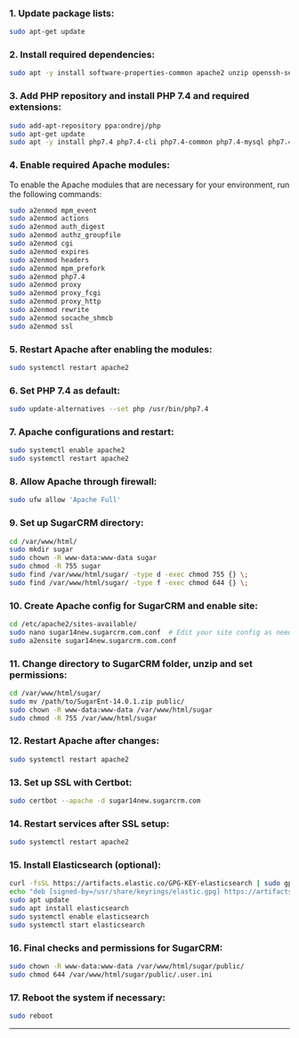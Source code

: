 

### 1. Update package lists:
```bash
sudo apt-get update
```

### 2. Install required dependencies:
```bash
sudo apt -y install software-properties-common apache2 unzip openssh-server mysql-server curl certbot python3-certbot-apache
```

### 3. Add PHP repository and install PHP 7.4 and required extensions:
```bash
sudo add-apt-repository ppa:ondrej/php
sudo apt-get update
sudo apt -y install php7.4 php7.4-cli php7.4-common php7.4-mysql php7.4-zip php7.4-gd php7.4-mbstring php7.4-curl php7.4-xml php7.4-bcmath php7.4-soap php7.4-opcache libapache2-mod-php7.4
```

### 4. Enable required Apache modules:
To enable the Apache modules that are necessary for your environment, run the following commands:

```bash
sudo a2enmod mpm_event
sudo a2enmod actions
sudo a2enmod auth_digest
sudo a2enmod authz_groupfile
sudo a2enmod cgi
sudo a2enmod expires
sudo a2enmod headers
sudo a2enmod mpm_prefork
sudo a2enmod php7.4
sudo a2enmod proxy
sudo a2enmod proxy_fcgi
sudo a2enmod proxy_http
sudo a2enmod rewrite
sudo a2enmod socache_shmcb
sudo a2enmod ssl
```

### 5. Restart Apache after enabling the modules:
```bash
sudo systemctl restart apache2
```

### 6. Set PHP 7.4 as default:
```bash
sudo update-alternatives --set php /usr/bin/php7.4
```

### 7. Apache configurations and restart:
```bash
sudo systemctl enable apache2
sudo systemctl restart apache2
```

### 8. Allow Apache through firewall:
```bash
sudo ufw allow 'Apache Full'
```

### 9. Set up SugarCRM directory:
```bash
cd /var/www/html/
sudo mkdir sugar
sudo chown -R www-data:www-data sugar
sudo chmod -R 755 sugar
sudo find /var/www/html/sugar/ -type d -exec chmod 755 {} \;
sudo find /var/www/html/sugar/ -type f -exec chmod 644 {} \;
```

### 10. Create Apache config for SugarCRM and enable site:
```bash
cd /etc/apache2/sites-available/
sudo nano sugar14new.sugarcrm.com.conf  # Edit your site config as needed
sudo a2ensite sugar14new.sugarcrm.com.conf
```

### 11. Change directory to SugarCRM folder, unzip and set permissions:
```bash
cd /var/www/html/sugar/
sudo mv /path/to/SugarEnt-14.0.1.zip public/
sudo chown -R www-data:www-data /var/www/html/sugar
sudo chmod -R 755 /var/www/html/sugar
```

### 12. Restart Apache after changes:
```bash
sudo systemctl restart apache2
```

### 13. Set up SSL with Certbot:
```bash
sudo certbot --apache -d sugar14new.sugarcrm.com
```

### 14. Restart services after SSL setup:
```bash
sudo systemctl restart apache2
```

### 15. Install Elasticsearch (optional):
```bash
curl -fsSL https://artifacts.elastic.co/GPG-KEY-elasticsearch | sudo gpg --dearmor -o /usr/share/keyrings/elastic.gpg
echo "deb [signed-by=/usr/share/keyrings/elastic.gpg] https://artifacts.elastic.co/packages/7.x/apt stable main" | sudo tee -a /etc/apt/sources.list.d/elastic-7.x.list
sudo apt update
sudo apt install elasticsearch
sudo systemctl enable elasticsearch
sudo systemctl start elasticsearch
```

### 16. Final checks and permissions for SugarCRM:
```bash
sudo chown -R www-data:www-data /var/www/html/sugar/public/
sudo chmod 644 /var/www/html/sugar/public/.user.ini
```

### 17. Reboot the system if necessary:
```bash
sudo reboot
```

---

